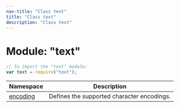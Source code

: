 ```yaml
---
nav-title: "Class text"
title: "Class text"
description: "Class text"
---
```

# Module: "text"

``` JavaScript
// To import the "text" module:
var text = require("text");
```

Namespace | Description
------|------------
[encoding](../text/encoding/) | Defines the supported character encodings.